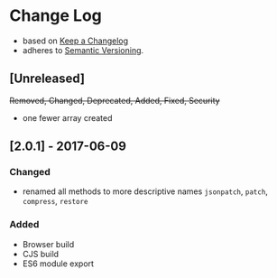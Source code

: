 <!-- markdownlint-disable MD022 MD024 MD026 MD032 MD041 -->

# Change Log

- based on [Keep a Changelog](http://keepachangelog.com/)
- adheres to [Semantic Versioning](http://semver.org/).

## [Unreleased]
~~Removed, Changed, Deprecated, Added, Fixed, Security~~
- one fewer array created

## [2.0.1] - 2017-06-09
### Changed
- renamed all methods to more descriptive names `jsonpatch`, `patch`, `compress`, `restore`

### Added
- Browser build
- CJS build
- ES6 module export
